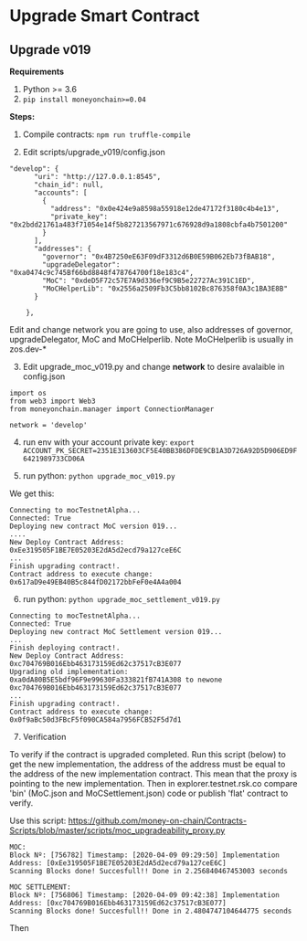 # Upgrade Smart Contract

## Upgrade v019


**Requirements**

1. Python >= 3.6
2. `pip install moneyonchain>=0.04`

**Steps:**

 1. Compile contracts: `npm run truffle-compile`

 2. Edit scripts/upgrade_v019/config.json
 
```
"develop": {
      "uri": "http://127.0.0.1:8545",
      "chain_id": null,
      "accounts": [
        {
          "address": "0x0e424e9a8598a55918e12de47172f3180c4b4e13",
          "private_key":  "0x2bdd21761a483f71054e14f5b827213567971c676928d9a1808cbfa4b7501200"
        }
      ],
      "addresses": {
        "governor": "0x4B7250eE63F09dF3312d6B0E59B062Eb73fBAB18",
        "upgradeDelegator": "0xa0474c9c745Bf66bd8848f478764700f18e183c4",
        "MoC": "0xdeD5F72c57E7A9d336ef9C9B5e22727Ac391C1ED",
        "MoCHelperLib": "0x2556a2509Fb3C5bb8102Bc876358f0A3c1BA3E8B"
      }

    },
```

Edit and change network you are going to use, also addresses of governor, upgradeDelegator, MoC and MoCHelperlib. Note MoCHelperlib is usually in zos.dev-*

3. Edit upgrade_moc_v019.py and change **network** to desire avalaible in config.json

```
import os
from web3 import Web3
from moneyonchain.manager import ConnectionManager

network = 'develop' 
```

4. run env with your account private key: `export ACCOUNT_PK_SECRET=2351E313603CF5E40BB386DFDE9CB1A3D726A92D5D906ED9F6421989733CD06A`

5. run python: `python upgrade_moc_v019.py`

We get this:

```
Connecting to mocTestnetAlpha...
Connected: True
Deploying new contract MoC version 019...
....
New Deploy Contract Address: 0xEe319505F1BE7E05203E2dA5d2ecd79a127ceE6C
...
Finish upgrading contract!.
Contract address to execute change: 0x617aD9e49EB40B5c844fD02172bbFeF0e4A4a004
```

6. run python: `python upgrade_moc_settlement_v019.py`

```
Connecting to mocTestnetAlpha...
Connected: True
Deploying new contract MoC Settlement version 019...
...
Finish deploying contract!.
New Deploy Contract Address: 0xc704769B016Ebb463173159Ed62c37517cB3E077
Upgrading old implementation: 0xa0dA80B5E5bdf96F9e99630Fa333821fB741A308 to newone 0xc704769B016Ebb463173159Ed62c37517cB3E077
...
Finish upgrading contract!.
Contract address to execute change: 0x0f9aBc50d3FBcF5f090CA584a7956FCB52F5d7d1
```

7. Verification

To verify if the contract is upgraded completed. Run this script (below) to get the new implementation, the address of the 
address must be equal to the address of the new implementation contract. This mean that the proxy is pointing
to the new implementation. Then in explorer.testnet.rsk.co compare 'bin' (MoC.json and MoCSettlement.json) code or publish 'flat' contract to verify.

Use this script: https://github.com/money-on-chain/Contracts-Scripts/blob/master/scripts/moc_upgradeability_proxy.py

```
MOC:
Block Nº: [756782] Timestamp: [2020-04-09 09:29:50] Implementation Address: [0xEe319505F1BE7E05203E2dA5d2ecd79a127ceE6C]
Scanning Blocks done! Succesfull!! Done in 2.256840467453003 seconds

MOC SETTLEMENT:
Block Nº: [756806] Timestamp: [2020-04-09 09:42:38] Implementation Address: [0xc704769B016Ebb463173159Ed62c37517cB3E077]
Scanning Blocks done! Succesfull!! Done in 2.4804747104644775 seconds
```

Then 